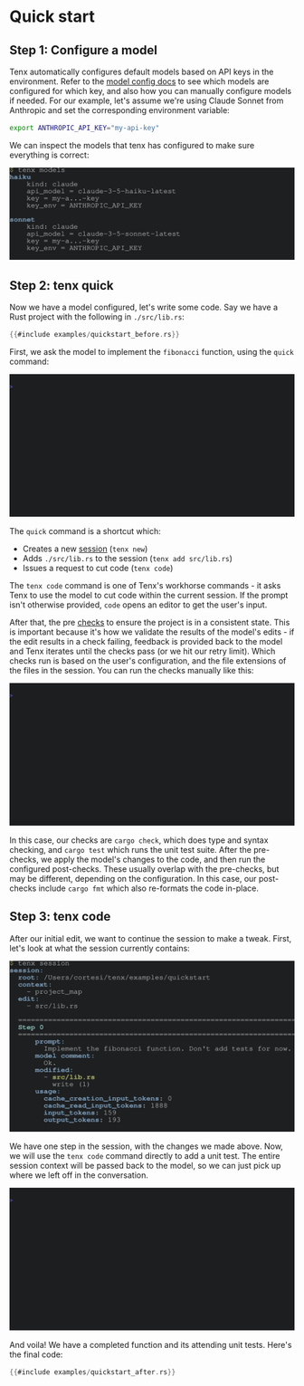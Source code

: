 # Quick start

## Step 1: Configure a model

Tenx automatically configures default models based on API keys in the
environment. Refer to the [model config docs](config-models.md) to see which
models are configured for which key, and also how you can manually configure
models if needed. For our example, let's assume we're using Claude Sonnet from
Anthropic and set the corresponding environment variable:

```bash
export ANTHROPIC_API_KEY="my-api-key"
```

We can inspect the models that tenx has configured to make sure everything is
correct:

<img src="examples/quickstart_models.svg"/>


## Step 2: tenx quick

Now we have a model configured, let's write some code. Say we have a Rust
project with the following in `./src/lib.rs`:

```rust
{{#include examples/quickstart_before.rs}} 
```

First, we ask the model to implement the `fibonacci` function, using the
`quick` command:

![caption](examples/quickstart_quick.gif)

The `quick` command is a shortcut which:

- Creates a new [session](./session.md) (`tenx new`)
- Adds `./src/lib.rs` to the session (`tenx add src/lib.rs`)    
- Issues a request to cut code (`tenx code`)

The `tenx code` command is one of Tenx's workhorse commands - it asks Tenx to
use the model to cut code within the current session. If the prompt isn't
otherwise provided, `code` opens an editor to get the user's input. 

After that, the pre [checks](config-checks.md) to ensure the project is in a
consistent state. This is important because it's how we validate the results of
the model's edits - if the edit results in a check failing, feedback is
provided back to the model and Tenx iterates until the checks pass (or we hit
our retry limit). Which checks run is based on the user's configuration, and
the file extensions of the files in the session. You can run the checks
manually like this:

![caption](examples/quickstart_check.gif)

In this case, our checks are `cargo check`, which does type and syntax
checking, and `cargo test` which runs the unit test suite. After the
pre-checks, we apply the model's changes to the code, and then run the
configured post-checks. These usually overlap with the pre-checks, but may be
different, depending on the configuration. In this case, our post-checks
include `cargo fmt` which also re-formats the code in-place.


## Step 3: tenx code

After our initial edit, we want to continue the session to make a tweak. First,
let's look at what the session currently contains:

<img src="examples/quickstart_session.svg"/>

We have one step in the session, with the changes we made above. Now, we will
use the `tenx code` command directly to add a unit test. The entire session
context will be passed back to the model, so we can just pick up where we left
off in the conversation.

![caption](examples/quickstart_code.gif)

And voila! We have a completed function and its attending unit tests. Here's
the final code:

```rust
{{#include examples/quickstart_after.rs}} 
```


